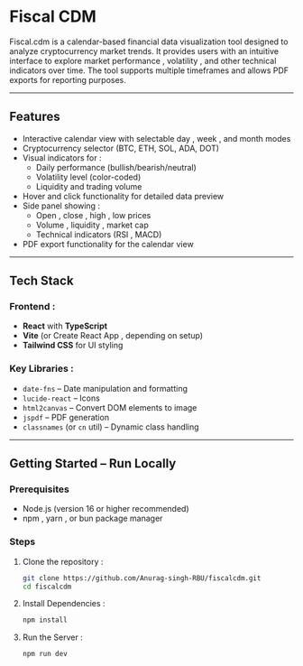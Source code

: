 # Fiscal CDM

Fiscal.cdm is a calendar-based financial data visualization tool designed to analyze cryptocurrency market trends. It provides users with an intuitive interface to explore market performance , volatility , and other technical indicators over time. The tool supports multiple timeframes and allows PDF exports for reporting purposes.

---

## Features

- Interactive calendar view with selectable day , week , and month modes
- Cryptocurrency selector (BTC, ETH, SOL, ADA, DOT)
- Visual indicators for :
  - Daily performance (bullish/bearish/neutral)
  - Volatility level (color-coded)
  - Liquidity and trading volume
- Hover and click functionality for detailed data preview
- Side panel showing :
  - Open , close , high , low prices
  - Volume , liquidity , market cap
  - Technical indicators (RSI , MACD)
- PDF export functionality for the calendar view

---

## Tech Stack

### Frontend :
- **React** with **TypeScript**
- **Vite** (or Create React App , depending on setup)
- **Tailwind CSS** for UI styling

### Key Libraries :
- `date-fns` – Date manipulation and formatting
- `lucide-react` – Icons
- `html2canvas` – Convert DOM elements to image
- `jspdf` – PDF generation
- `classnames` (or `cn` util) – Dynamic class handling

---

## Getting Started – Run Locally

### Prerequisites
- Node.js (version 16 or higher recommended)
- npm , yarn , or bun package manager

### Steps

1. Clone the repository :
   ```bash
   git clone https://github.com/Anurag-singh-RBU/fiscalcdm.git
   cd fiscalcdm

2. Install Dependencies :
   ```bash
   npm install

3. Run the Server :
   ```bash
   npm run dev
  

